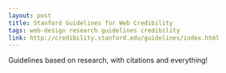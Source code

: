 ```yaml
---
layout: post
title: Stanford Guidelines for Web Credibility
tags: web-design research guidelines credibility
link: http://credibility.stanford.edu/guidelines/index.html
---
```


Guidelines based on research, with citations and everything!